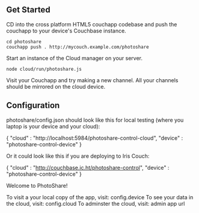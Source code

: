 ## Get Started

CD into the cross platform HTML5 couchapp codebase and push the couchapp to your device's Couchbase instance.

    cd photoshare
    couchapp push . http://mycouch.example.com/photoshare

Start an instance of the Cloud manager on your server.

    node cloud/run/photoshare.js 

Visit your Couchapp and try making a new channel. All your channels should be mirrored on the cloud device.

## Configuration

photoshare/config.json should look like this for local testing (where you laptop is your device and your cloud):

{
    "cloud" : "http://localhost:5984/photoshare-control-cloud",
    "device" : "photoshare-control-device"
}

Or it could look like this if you are deploying to Iris Couch:

{
    "cloud" : "http://couchbase.ic.ht/photoshare-control",
    "device" : "photoshare-control-device"
}


Welcome to PhotoShare!

To visit a your local copy of the app, visit: config.device
To see your data in the cloud, visit: config.cloud
To adminster the cloud, visit: admin app url

